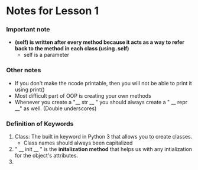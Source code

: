 # Notes for Lesson 1 

### Important note 

- **(self) is written after every method because it acts as a way to refer back to the method in each class (using .self)**
	- self is a parameter 
	
### Other notes

- If you don't make the ncode printable, then you will not be able to print it using print()
- Most difficult part of OOP is creating your own methods
- Whenever you create a "__ str __ " you should always create a " __ repr __" as well. (Double underscores) 

### Definition of Keywords 

1. Class: The built in keyword in Python 3 that allows you to create classes. 
	* Class names should always been capitalized 
2. " __ init __ " is the **initalization method** that helps us with any intialization for the object's attributes. 
3. 
